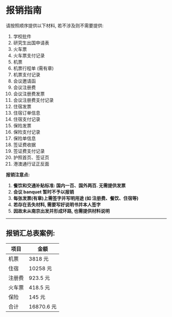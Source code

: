 # 报销指南

请按照顺序提供以下材料, 若不涉及则不需要提供:

1. 学校批件
2. 研究生出国申请表
3. 火车票
4. 火车票支付记录
5. 机票
6. 机票行程单 (需有章)
7. 机票支付记录
8. 会议邀请函
9. 会议注册费
10. 会议注册费发票
11. 会议注册费支付记录
12. 住宿发票
13. 住宿订单信息
14. 住宿支付记录
15. 保险发票
16. 保险支付记录
17. 保险单信息
18. 签证费收据
19. 签证费支付记录
20. 护照首页、签证页
21. 港澳通行证正反面


**报销注意点:** 

1. **餐饮和交通补贴标准: 国内一百、国外两百. 无需提供发票**
2. **会议 banquet 暂时不予以报销**
3. **每张发票(有章)上需签字并写明用途 (如 注册费、餐饮、住宿等)**
4. **若存在丢失材料, 需要写好说明书并本人签字**
5. **因故未从南京出发并形成环路, 也需提供材料说明**
----------



## 报销汇总表案例:
| 项目  | 金额    |
| --- | --------- |
| 机票  | 3818 元    |
| 住宿  | 10258 元   |
| 注册费 | 923.5 元   |
| 火车票 | 418.5 元   |
| 保险  | 145 元     |
| 合计  | 16870.6 元 |


